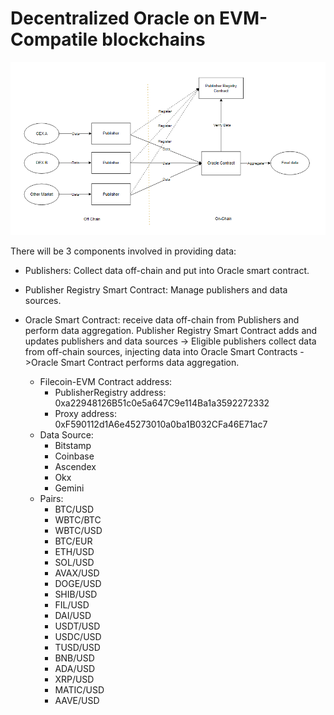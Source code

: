 # Decentralized Oracle on EVM-Compatile blockchains
![alt text](https://github.com/DOM-Network/EVM-Oracle/blob/main/PriceFeed.PNG)

There will be 3 components involved in providing data:

- Publishers:  Collect data off-chain and put into Oracle smart contract.
- Publisher Registry Smart Contract: Manage publishers and data sources.
- Oracle Smart Contract: receive data off-chain from Publishers and perform data aggregation.
Publisher Registry Smart Contract adds and updates publishers and data sources -> Eligible publishers collect data from off-chain sources, injecting data into Oracle Smart Contracts ->Oracle Smart Contract performs data aggregation.



  - Filecoin-EVM Contract address:
    + PublisherRegistry address:  0xa22948126B51c0e5a647C9e114Ba1a3592272332
    + Proxy address:  0xF590112d1A6e45273010a0ba1B032CFa46E71ac7
  - Data Source:
    + Bitstamp
    + Coinbase
    + Ascendex
    + Okx
    + Gemini
  - Pairs:
    + BTC/USD
    + WBTC/BTC
    + WBTC/USD
    + BTC/EUR
    + ETH/USD
    + SOL/USD
    + AVAX/USD
    + DOGE/USD
    + SHIB/USD
    + FIL/USD
    + DAI/USD
    + USDT/USD
    + USDC/USD
    + TUSD/USD
    + BNB/USD
    + ADA/USD
    + XRP/USD
    + MATIC/USD
    + AAVE/USD
